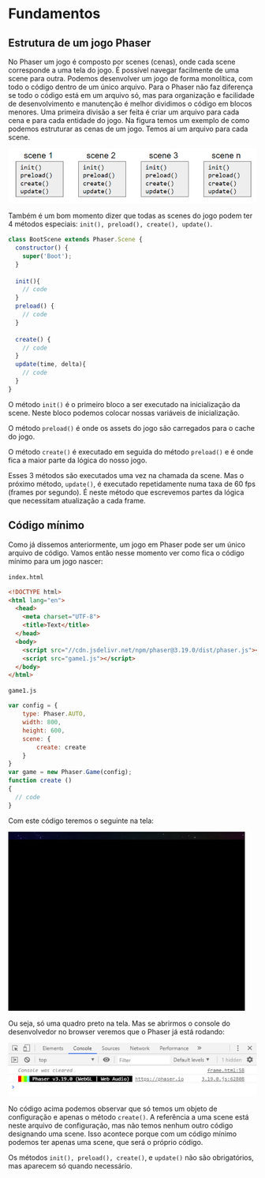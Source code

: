 # Fundamentos

## Estrutura de um jogo Phaser
No Phaser um jogo é composto por scenes (cenas), onde cada scene corresponde a uma tela do jogo. É possível navegar facilmente de uma scene para outra. Podemos desenvolver um jogo de forma monolítica, com todo o código dentro de um único arquivo. Para o Phaser não faz diferença se todo o código está em um arquivo só, mas para organização e facilidade de desenvolvimento e manutenção é melhor dividimos o código em blocos menores. Uma primeira divisão a ser feita é criar um arquivo para cada cena e para cada entidade do jogo.
Na figura temos um exemplo de como podemos estruturar as cenas de um jogo. Temos aí um arquivo para cada scene.

![fig 1](resources/img/fig001.png)

Também é um bom momento dizer que todas as scenes do jogo podem ter 4 métodos especiais: ``init(), preload(), create(), update()``.

```javascript
class BootScene extends Phaser.Scene {
  constructor() {
    super('Boot');
  }

  init(){
    // code
  }
  preload() {
    // code
  }

  create() {
    // code
  }
  update(time, delta){
    // code
  }
}
```


O método ``init()`` é o primeiro bloco a ser executado na inicialização da scene. Neste bloco podemos colocar nossas variáveis de inicialização.

O método ``preload()`` é onde os assets do jogo são carregados para o cache do jogo.

O método ``create()`` é executado em seguida do método ``preload()`` e é onde fica a maior parte da lógica do nosso jogo.

Esses 3 métodos são executados uma vez na chamada da scene. Mas o próximo método, ``update()``, é executado repetidamente numa taxa de 60 fps (frames por segundo). É neste método que escrevemos partes da lógica que necessitam atualização a cada frame.

## Código mínimo
Como já dissemos anteriormente, um jogo em Phaser pode ser um único arquivo de código. Vamos então nesse momento ver como fica o código mínimo para um jogo nascer:

``index.html``
```html
<!DOCTYPE html>
<html lang="en">
  <head>
    <meta charset="UTF-8">
    <title>Text</title>
  </head>
  <body>
    <script src="//cdn.jsdelivr.net/npm/phaser@3.19.0/dist/phaser.js"></script>
    <script src="game1.js"></script>
  </body>
</html>
```
``game1.js``
```javascript
var config = {
    type: Phaser.AUTO,
    width: 800,
    height: 600,
    scene: {
        create: create
    }
}
var game = new Phaser.Game(config);
function create ()
{
  // code
}
```

Com este código teremos o seguinte na tela:

![fig 2](resources/img/fig002.png)

Ou seja, só uma quadro preto na tela. Mas se abrirmos o console do desenvolvedor no browser veremos que o Phaser já está rodando:

![fig 3](resources/img/fig003.png)

No código acima podemos observar que só temos um objeto de configuração e apenas o método ``create()``. A referência a uma scene está neste arquivo de configuração, mas não temos nenhum outro código designando uma scene. Isso acontece porque com um código mínimo podemos ter apenas uma scene, que será o próprio código.

Os métodos ``init(), preload(), create()``, e ``update()`` não são obrigatórios, mas aparecem só quando necessário.
